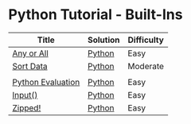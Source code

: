 # Python Tutorial - Built-Ins

| Title | Solution | Difficulty |
| ----- | -------- | ---------- |
| [Any or All](https://www.hackerrank.com/challenges/any-or-all) | [Python](./Any%20or%20All/main.py) | Easy |
| [Sort Data](https://www.hackerrank.com/challenges/python-sort-sort) | [Python](./Sort%20Data/main.py) | Moderate |
| []() | []() | |
| [Python Evaluation](https://www.hackerrank.com/challenges/python-eval) | [Python](./Python%20Evaluation/main.py) | Easy |
| [Input()](https://www.hackerrank.com/challenges/input) | [Python](./Input()/main.py) | Easy |
| [Zipped!](https://www.hackerrank.com/challenges/zipped) | [Python](./Zipped!/main.py) | Easy |
